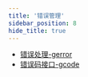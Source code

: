 ```yaml
---
title: '错误管理'
sidebar_position: 8
hide_title: true
---
```


- [错误处理-gerror](output/goframe-v2.1-md/组件列表/错误管理/错误处理-gerror)
- [错误码接口-gcode](output/goframe-v2.1-md/组件列表/错误管理/错误码接口-gcode)
